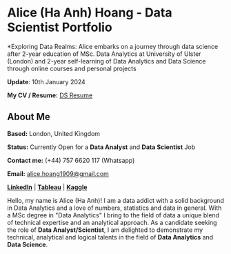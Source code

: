# Alice (Ha Anh) Hoang - Data Scientist Portfolio

*Exploring Data Realms: Alice embarks on a journey through data science after 2-year education of MSc. Data Analytics at University of Ulster (London) and 2-year self-learning of Data Analytics and Data Science through online courses and personal projects

**Update**: 10th January 2024

**My CV / Resume:** [DS Resume]( https://github.com/hafanhh/Data-Scientist-Resume) 

## About Me

**Based:** London, United Kingdom

**Status:** Currently Open for a **Data Analyst** and **Data Scientist** Job

**Contact me:** (+44) 757 6620 117 (Whatsapp)

**Email:** alice.hoang1909@gmail.com

**[LinkedIn](https://www.linkedin.com/in/alicehoang190996/)** | **[Tableau](https://public.tableau.com/app/profile/ha.anh.hoang6033/vizzes)** | **[Kaggle](https://www.kaggle.com/haanhhoang)**


Hello, my name is Alice (Ha Anh)! I am a data addict with a solid background in Data Analytics and a love of numbers, statistics and data in general. With a MSc degree in "Data Analytics" I bring to the field of data a unique blend of technical expertise and an analytical approach. As a candidate seeking the role of **Data Analyst/Scientist**, I am delighted to demonstrate my technical, analytical and logical talents in the field of **Data Analytics** and **Data Science**.
